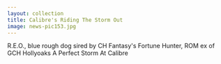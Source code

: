 ```yaml
---
layout: collection
title: Calibre's Riding The Storm Out
image: news-pic153.jpg
---
```


R.E.O., blue rough dog sired by CH Fantasy's Fortune Hunter, ROM ex of GCH Hollyoaks A Perfect Storm At Calibre